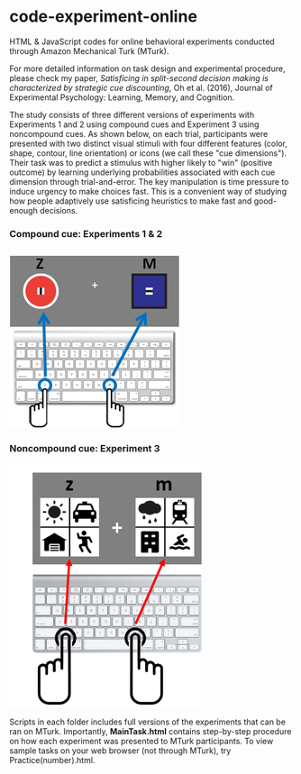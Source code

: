 # code-experiment-online
HTML &amp; JavaScript codes for online behavioral experiments conducted through Amazon Mechanical Turk (MTurk).


For more detailed information on task design and experimental procedure, please check my paper, *Satisficing in split-second decision making is characterized by strategic cue discounting*, Oh et al. (2016), Journal of Experimental Psychology: Learning, Memory, and Cognition. 


The study consists of three different versions of experiments with Experiments 1 and 2 using compound cues and Experiment 3 using noncompound cues. As shown below, on each trial, participants were presented with two distinct visual stimuli with four different features (color, shape, contour, line orientation) or icons (we call these "cue dimensions"). Their task was to predict a stimulus with higher likely to "win" (positive outcome) by learning underlying probabilities associated with each cue dimension through trial-and-error. The key manipulation is time pressure to induce urgency to make choices fast. This is a convenient way of studying how people adaptively use satisficing heuristics to make fast and good-enough decisions.       

### Compound cue: Experiments 1 & 2
![alt text](https://github.com/hanna5descher/code-experiment-online/blob/master/CompoundCues/task/example_keyboard.png "compound cues")

### Noncompound cue: Experiment 3
![alt text](https://github.com/hanna5descher/code-experiment-online/blob/master/NoncompoundCues/task/instructions_keyboard.png "noncompound cues")


Scripts in each folder includes full versions of the experiments that can be ran on MTurk. Importantly, **MainTask.html** contains step-by-step procedure on how each experiment was presented to MTurk participants. To view sample tasks on your web browser (not through MTurk), try Practice(number).html.    
